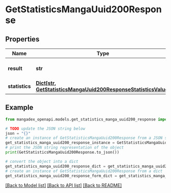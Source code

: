 # GetStatisticsMangaUuid200Response


## Properties

Name | Type | Description | Notes
------------ | ------------- | ------------- | -------------
**result** | **str** |  | [optional] [default to 'ok']
**statistics** | [**Dict[str, GetStatisticsMangaUuid200ResponseStatisticsValue]**](GetStatisticsMangaUuid200ResponseStatisticsValue.md) |  | [optional] 

## Example

```python
from mangadex_openapi.models.get_statistics_manga_uuid200_response import GetStatisticsMangaUuid200Response

# TODO update the JSON string below
json = "{}"
# create an instance of GetStatisticsMangaUuid200Response from a JSON string
get_statistics_manga_uuid200_response_instance = GetStatisticsMangaUuid200Response.from_json(json)
# print the JSON string representation of the object
print(GetStatisticsMangaUuid200Response.to_json())

# convert the object into a dict
get_statistics_manga_uuid200_response_dict = get_statistics_manga_uuid200_response_instance.to_dict()
# create an instance of GetStatisticsMangaUuid200Response from a dict
get_statistics_manga_uuid200_response_form_dict = get_statistics_manga_uuid200_response.from_dict(get_statistics_manga_uuid200_response_dict)
```
[[Back to Model list]](../README.md#documentation-for-models) [[Back to API list]](../README.md#documentation-for-api-endpoints) [[Back to README]](../README.md)


